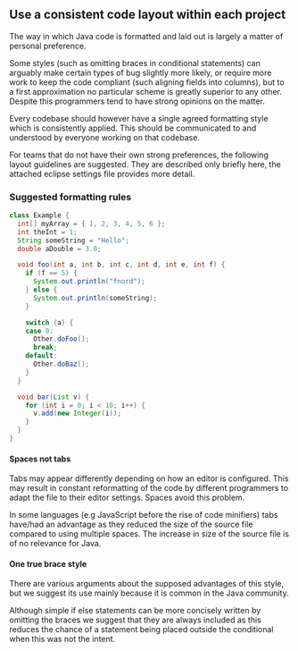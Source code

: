 ## Use a consistent code layout within each project

The way in which Java code is formatted and laid out is largely a matter of personal preference.

Some styles (such as omitting braces in conditional statements) can arguably make certain types of bug slightly more likely, or require more work to keep the code compliant (such aligning fields into columns), but to a first approximation no particular scheme is greatly superior to any other. Despite this programmers tend to have strong opinions on the matter.

Every codebase should however have a single agreed formatting style which is consistently applied. This should be communicated to and understood by everyone working on that codebase.

For teams that do not have their own strong preferences, the following layout guidelines are suggested. They are described only briefly here, the attached eclipse settings file provides more detail. 

### Suggested formatting rules

```java
class Example {
  int[] myArray = { 1, 2, 3, 4, 5, 6 };
  int theInt = 1;
  String someString = "Hello";
  double aDouble = 3.0;

  void foo(int a, int b, int c, int d, int e, int f) {
    if (f == 5) {
      System.out.println("fnord");
    } else {
      System.out.println(someString);
    }

    switch (a) {
    case 0:
      Other.doFoo();
      break;
    default:
      Other.doBaz();
    }
  }

  void bar(List v) {
    for (int i = 0; i < 10; i++) {
      v.add(new Integer(i));
    }
  }
}
```

#### Spaces not tabs

Tabs may appear differently depending on how an editor is configured. This may result in constant reformatting of the code by different programmers to adapt the file to their editor settings. Spaces avoid this problem.

In some languages (e.g JavaScript before the rise of code minifiers) tabs have/had an advantage as they reduced the size of the source file compared to using multiple spaces. The increase in size of the source file is of no relevance for Java.

#### One true brace style

There are various arguments about the supposed advantages of this style, but we suggest its use mainly because it is common in the Java community.

Although simple if else statements can be more concisely written by omitting the braces we suggest that they are always included as this reduces the chance of a statement being placed outside the conditional when this was not the intent.
